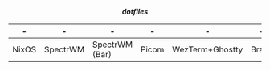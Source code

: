 <div align="center">
  
  ***dotfiles***

</div>

<div align="center">

| - | - | - | - | - | - | - |
| - | - | - | - | - | - | - |
| NixOS | SpectrWM | SpectrWM (Bar) | Picom | WezTerm+Ghostty | Brave | NeoVim |
  
</div>

